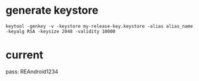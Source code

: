 # generate keystore

`keytool -genkey -v -keystore my-release-key.keystore -alias alias_name -keyalg RSA -keysize 2048 -validity 10000`

# current

pass: REAndroid1234